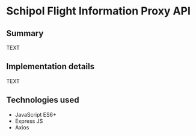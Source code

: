 # Schipol Flight Information Proxy API

## Summary

TEXT

## Implementation details

TEXT

## Technologies used

- JavaScript ES6+
- Express JS
- Axios
